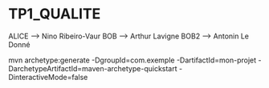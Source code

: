 # TP1_QUALITE
ALICE --> Nino Ribeiro-Vaur
BOB --> Arthur Lavigne
BOB2 --> Antonin Le Donné

mvn archetype:generate -DgroupId=com.exemple -DartifactId=mon-projet -DarchetypeArtifactId=maven-archetype-quickstart -DinteractiveMode=false
